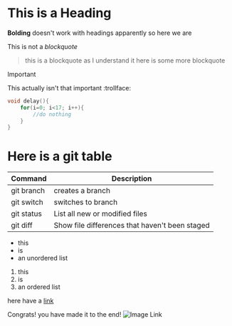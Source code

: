 # This is a Heading
**Bolding** doesn't work with headings apparently so here we are

This is not a *blockquote*
>this is a blockquote as I understand it
>here is some more blockquote


>[!IMPORTANT]
> This actually isn't that important :trollface:

```C
void delay(){
    for(i=0; i<17; i++){
        //do nothing
    }
}
```
# Here is a git table
| Command | Description |
|----------|------------|
| git branch <branch name>| creates a branch |
| git switch <branch name>| switches to branch |
| git status | List all new or modified files |
| git diff | Show file differences that haven't been staged |

* this 
* is
* an unordered list

1. this 
2. is 
3. an ordered list

here have a [link](https://github.com/)

Congrats! you have made it to the end!
![Image Link](https://c.tenor.com/DSG9ZID25nsAAAAC/tenor.gif)